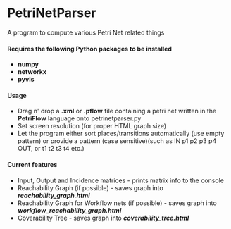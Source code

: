 # PetriNetParser
A program to compute various Petri Net related things

#### Requires the following Python packages to be installed
- **numpy**
- **networkx**
- **pyvis**

#### Usage
- Drag n' drop a **.xml** or **.pflow** file containing a petri net written in the **PetriFlow** language onto petrinetparser.py
- Set screen resolution (for proper HTML graph size)
- Let the program either sort places/transitions automatically (use empty pattern) or provide a pattern (case sensitive)(such as IN p1 p2 p3 p4 OUT, or t1 t2 t3 t4 etc.)

#### Current features
- Input, Output and Incidence matrices - prints matrix info to the console
- Reachability Graph (if possible) - saves graph into  ***reachability_graph.html***
- Reachability Graph for Workflow nets (if possible) - saves graph into ***workflow_reachability_graph.html***
- Coverability Tree - saves graph into ***coverability_tree.html***
